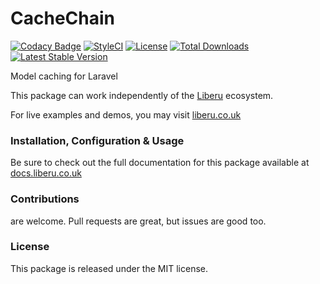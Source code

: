 # CacheChain

[![Codacy Badge](https://app.codacy.com/project/badge/Grade/f46b560a7e3f40beb9e6f73096e28279)](https://www.codacy.com/gh/laravel-liberu/cache-chain?utm_source=github.com&amp;utm_medium=referral&amp;utm_content=laravel-liberu/cache-chain&amp;utm_campaign=Badge_Grade)
[![StyleCI](https://github.styleci.io/repos/90758167/shield?branch=master)](https://github.styleci.io/repos/90758167)
[![License](https://poser.pugx.org/laravel-liberu/cache-chain/license)](https://packagist.org/packages/laravel-liberu/cache-chain)
[![Total Downloads](https://poser.pugx.org/laravel-liberu/cache-chain/downloads)](https://packagist.org/packages/laravel-liberu/cache-chain)
[![Latest Stable Version](https://poser.pugx.org/laravel-liberu/cache-chain/version)](https://packagist.org/packages/laravel-liberu/cache-chain)

Model caching for Laravel

This package can work independently of the [Liberu](https://github.com/laravel-liberu/Liberu) ecosystem.

For live examples and demos, you may visit [liberu.co.uk](https://www.liberu.co.uk)

### Installation, Configuration & Usage

Be sure to check out the full documentation for this package available at [docs.liberu.co.uk](https://docs.liberu.co.uk/backend/cache-chain.html)

### Contributions

are welcome. Pull requests are great, but issues are good too.

### License

This package is released under the MIT license.
